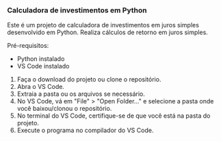 ### Calculadora de investimentos em Python
Este é um projeto de calculadora de investimentos em juros simples desenvolvido em Python. Realiza cálculos de retorno em juros simples.

Pré-requisitos:

* Python instalado
* VS Code instalado

1.  Faça o download do projeto ou clone o repositório.
2.  Abra o VS Code.
3.  Extraia a pasta ou os arquivos se necessário.
4.  No VS Code, vá em "File" > "Open Folder..." e selecione a pasta onde você baixou/clonou o repositório.
5.  No terminal do VS Code, certifique-se de que você está na pasta do projeto.
6.  Execute o programa no compilador do VS Code.
